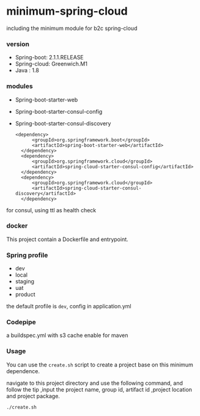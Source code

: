 # minimum-spring-cloud
including the minimum module for b2c spring-cloud

### version 

* Spring-boot: 2.1.1.RELEASE
* Spring-cloud: Greenwich.M1
* Java : 1.8

### modules

* Spring-boot-starter-web
* Spring-boot-starter-consul-config
* Spring-boot-starter-consul-discovery

      <dependency>
			<groupId>org.springframework.boot</groupId>
			<artifactId>spring-boot-starter-web</artifactId>
		</dependency>
		<dependency>
			<groupId>org.springframework.cloud</groupId>
			<artifactId>spring-cloud-starter-consul-config</artifactId>
		</dependency>
		<dependency>
			<groupId>org.springframework.cloud</groupId>
			<artifactId>spring-cloud-starter-consul-discovery</artifactId>
		</dependency>

for consul, using ttl as health check

### docker

This project contain a Dockerfile and entrypoint.

### Spring profile
* dev
* local
* staging
* uat
* product

the default profile is `dev`, config in application.yml

### Codepipe

a buildspec.yml with s3 cache enable for maven 


### Usage

You can use the `create.sh` script to create a project base on this minimum dependence.

navigate to this project directory and use the following command, and follow the tip ,input the project name, group id, artifact id ,project location and project package.

    ./create.sh  